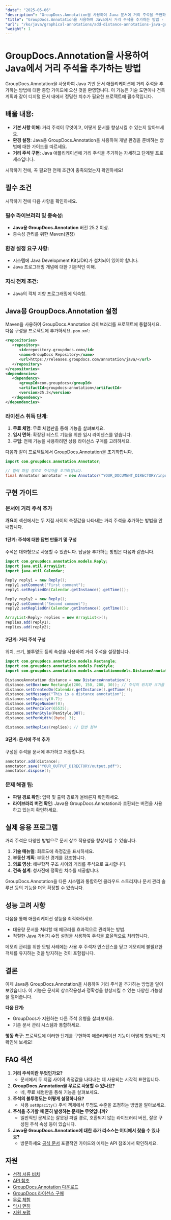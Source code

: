 ```yaml
---
"date": "2025-05-06"
"description": "GroupDocs.Annotation을 사용하여 Java 문서에 거리 주석을 구현하는 방법을 알아보세요. 이 단계별 가이드에서는 설정, 구성 및 실제 적용 방법을 다룹니다."
"title": "GroupDocs.Annotation을 사용하여 Java에서 거리 주석을 추가하는 방법 - 단계별 가이드"
"url": "/ko/java/graphical-annotations/add-distance-annotations-java-groupdocs-annotation/"
"weight": 1
---
```


# GroupDocs.Annotation을 사용하여 Java에서 거리 주석을 추가하는 방법

GroupDocs.Annotation을 사용하여 Java 기반 문서 애플리케이션에 거리 주석을 추가하는 방법에 대한 종합 가이드에 오신 것을 환영합니다. 이 기능은 기술 도면이나 건축 계획과 같이 디지털 문서 내에서 정밀한 치수가 필요한 프로젝트에 필수적입니다.

## 배울 내용:
- **기본 사항 이해**: 거리 주석이 무엇이고, 어떻게 문서를 향상시킬 수 있는지 알아보세요.
- **환경 설정**: Java용 GroupDocs.Annotation을 사용하여 개발 환경을 준비하는 방법에 대한 가이드를 따르세요.
- **거리 주석 구현**: Java 애플리케이션에 거리 주석을 추가하는 자세하고 단계별 프로세스입니다.

시작하기 전에, 꼭 필요한 전제 조건이 충족되었는지 확인하세요!

## 필수 조건

시작하기 전에 다음 사항을 확인하세요.
### 필수 라이브러리 및 종속성:
- **Java용 GroupDocs.Annotation** 버전 25.2 이상.
- 종속성 관리를 위한 Maven(권장)

### 환경 설정 요구 사항:
- 시스템에 Java Development Kit(JDK)가 설치되어 있어야 합니다.
- Java 프로그래밍 개념에 대한 기본적인 이해.

### 지식 전제 조건:
- Java의 객체 지향 프로그래밍에 익숙함.

## Java용 GroupDocs.Annotation 설정

Maven을 사용하여 GroupDocs.Annotation 라이브러리를 프로젝트에 통합하세요. 다음 구성을 프로젝트에 추가하세요. `pom.xml`:

```xml
<repositories>
   <repository>
      <id>repository.groupdocs.com</id>
      <name>GroupDocs Repository</name>
      <url>https://releases.groupdocs.com/annotation/java/</url>
   </repository>
</repositories>
<dependencies>
   <dependency>
      <groupId>com.groupdocs</groupId>
      <artifactId>groupdocs-annotation</artifactId>
      <version>25.2</version>
   </dependency>
</dependencies>
```

### 라이센스 취득 단계:
1. **무료 체험**: 무료 체험판을 통해 기능을 살펴보세요.
2. **임시 면허**: 확장된 테스트 기능을 위한 임시 라이센스를 얻습니다.
3. **구입**: 전체 기능을 사용하려면 상용 라이선스 구매를 고려하세요.

다음과 같이 프로젝트에서 GroupDocs.Annotation을 초기화합니다.

```java
import com.groupdocs.annotation.Annotator;

// 입력 파일 경로로 주석자를 초기화합니다.
final Annotator annotator = new Annotator("YOUR_DOCUMENT_DIRECTORY/input.pdf");
```

## 구현 가이드

### 문서에 거리 주석 추가

**개요**이 섹션에서는 두 지점 사이의 측정값을 나타내는 거리 주석을 추가하는 방법을 안내합니다.

#### 1단계: 주석에 대한 답변 만들기 및 구성

주석은 대화형으로 사용할 수 있습니다. 답글을 추가하는 방법은 다음과 같습니다.

```java
import com.groupdocs.annotation.models.Reply;
import java.util.ArrayList;
import java.util.Calendar;

Reply reply1 = new Reply();
reply1.setComment("First comment");
reply1.setRepliedOn(Calendar.getInstance().getTime());

Reply reply2 = new Reply();
reply2.setComment("Second comment");
reply2.setRepliedOn(Calendar.getInstance().getTime());

ArrayList<Reply> replies = new ArrayList<>();
replies.add(reply1);
replies.add(reply2);
```

#### 2단계: 거리 주석 구성

위치, 크기, 불투명도 등의 속성을 사용하여 거리 주석을 설정합니다.

```java
import com.groupdocs.annotation.models.Rectangle;
import com.groupdocs.annotation.models.PenStyle;
import com.groupdocs.annotation.models.annotationmodels.DistanceAnnotation;

DistanceAnnotation distance = new DistanceAnnotation();
distance.setBox(new Rectangle(200, 150, 200, 30)); // 주석의 위치와 크기를 설정합니다.
distance.setCreatedOn(Calendar.getInstance().getTime()); 
distance.setMessage("This is a distance annotation");
distance.setOpacity(0.7);
distance.setPageNumber(0); 
distance.setPenColor(65535);
distance.setPenStyle(PenStyle.DOT);
distance.setPenWidth((byte) 3);

distance.setReplies(replies); // 답변 첨부
```

#### 3단계: 문서에 주석 추가

구성된 주석을 문서에 추가하고 저장합니다.

```java
annotator.add(distance);
annotator.save("YOUR_OUTPUT_DIRECTORY/output.pdf");
annotator.dispose();
```

### 문제 해결 팁:
- **파일 경로 확인**: 입력 및 출력 경로가 올바른지 확인하세요.
- **라이브러리 버전 확인**: Java용 GroupDocs.Annotation과 호환되는 버전을 사용하고 있는지 확인하세요.

## 실제 응용 프로그램

거리 주석은 다양한 방법으로 문서 상호 작용성을 향상시킬 수 있습니다.
1. **기술 매뉴얼**: 회로도에 측정값을 표시하세요.
2. **부동산 계획**: 부동산 경계를 강조합니다.
3. **의료 영상**: 해부학적 구조 사이의 거리를 주석으로 표시합니다.
4. **건축 설계**: 청사진에 정확한 치수를 제공합니다.

GroupDocs.Annotation을 다른 시스템과 통합하면 클라우드 스토리지나 문서 관리 솔루션 등의 기능을 더욱 확장할 수 있습니다.

## 성능 고려 사항

다음을 통해 애플리케이션 성능을 최적화하세요.
- 대용량 문서를 처리할 때 메모리를 효과적으로 관리하는 방법.
- 적절한 Java 가비지 수집 설정을 사용하여 주석을 효율적으로 처리합니다.

메모리 관리를 위한 모범 사례에는 사용 후 주석자 인스턴스를 닫고 메모리에 불필요한 객체를 유지하는 것을 방지하는 것이 포함됩니다.

## 결론

이제 Java용 GroupDocs.Annotation을 사용하여 거리 주석을 추가하는 방법을 알아보았습니다. 이 기능은 문서의 상호작용성과 정확성을 향상시킬 수 있는 다양한 가능성을 열어줍니다.

**다음 단계:**
- GroupDocs가 지원하는 다른 주석 유형을 살펴보세요.
- 기존 문서 관리 시스템과 통합하세요.

**행동 촉구**: 프로젝트에 이러한 단계를 구현하여 애플리케이션 기능이 어떻게 향상되는지 확인해 보세요!

## FAQ 섹션

1. **거리 주석이란 무엇인가요?**
   - 문서에서 두 지점 사이의 측정값을 나타내는 데 사용되는 시각적 표현입니다.
2. **GroupDocs.Annotation을 무료로 사용할 수 있나요?**
   - 네, 무료 체험판을 통해 기능을 살펴보세요.
3. **주석의 불투명도는 어떻게 설정하나요?**
   - 사용 `setOpacity()` 주석 객체에서 투명도 수준을 조정하는 방법을 알아보세요.
4. **주석을 추가할 때 흔히 발생하는 문제는 무엇입니까?**
   - 일반적인 문제로는 잘못된 파일 경로, 호환되지 않는 라이브러리 버전, 잘못 구성된 주석 속성 등이 있습니다.
5. **Java용 GroupDocs.Annotation에 대한 추가 리소스는 어디에서 찾을 수 있나요?**
   - 방문하세요 [공식 문서](https://docs.groupdocs.com/annotation/java/) 포괄적인 가이드와 예제는 API 참조에서 확인하세요.

## 자원
- [선적 서류 비치](https://docs.groupdocs.com/annotation/java/)
- [API 참조](https://reference.groupdocs.com/annotation/java/)
- [GroupDocs.Annotation 다운로드](https://releases.groupdocs.com/annotation/java/)
- [GroupDocs 라이선스 구매](https://purchase.groupdocs.com/buy)
- [무료 체험](https://releases.groupdocs.com/annotation/java/)
- [임시 면허](https://purchase.groupdocs.com/temporary-license/)
- [지원 포럼](https://forum.groupdocs.com/c/annotation/)
